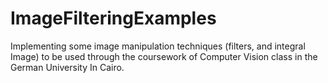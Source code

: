 # ImageFilteringExamples
Implementing some image manipulation techniques (filters, and integral Image) to be used through the coursework of Computer Vision class in the German University In Cairo.
